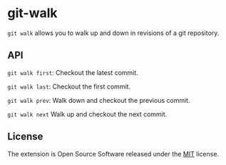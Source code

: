 # git-walk

`git walk` allows you to walk up and down in revisions of a git repository.


## API

`git walk first`:
Checkout the latest commit.

`git walk last`:
Checkout the first commit.

`git walk prev`:
Walk down and checkout the previous commit.

`git walk next`
Walk up and checkout the next commit.


## License

The extension is Open Source Software released under the [MIT](license.txt) license.
